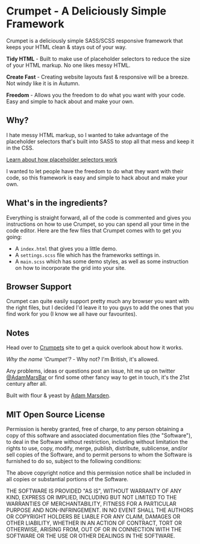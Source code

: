 # Crumpet - A Deliciously Simple Framework
Crumpet is a deliciously simple SASS/SCSS responsive framework that keeps your HTML clean & stays out of your way.

**Tidy HTML** - Built to make use of placeholder selectors to reduce the size of your HTML markup. No one likes messy HTML.

**Create Fast** - Creating website layouts fast & responsive will be a breeze. Not windy like it is in Autumn.

**Freedom** - Allows you the freedom to do what you want with your code. Easy and simple to hack about and make your own.

## Why?

I hate messy HTML markup, so I wanted to take advantage of the placeholder selectors that's built into SASS to stop all that mess and keep it in the CSS.

[Learn about how placeholder selectors work](http://thesassway.com/intermediate/understanding-placeholder-selectors)

I wanted to let people have the freedom to do what they want with their code, so this framework is easy and simple to hack about and make your own.

## What's in the ingredients?

Everything is straight forward, all of the code is commented and gives you instructions on how to use Crumpet, so you can spend all your time in the code editor. Here are the few files that Crumpet comes with to get you going:

* A `index.html` that gives you a little demo.
* A `settings.scss` file which has the frameworks settings in.
* A `main.scss` which has some demo styles, as well as some instruction on how to incorporate the grid into your site.

## Browser Support

Crumpet can quite easily support pretty much any browser you want with the right files, but I decided I'd leave it to you guys to add the ones that you find work for you (I know we all have our favourites).

## Notes

Head over to [Crumpets](http://suitedpixel.com/crumpet/) site to get a quick overlook about how it works.

*Why the name 'Crumpet'?* - Why not? I'm British, it's allowed.

Any problems, ideas or questions post an issue, hit me up on twitter [@AdamMarsBar](https://twitter.com/AdamMarsBar) or find some other fancy way to get in touch, it's the 21st century after all.

Built with flour & yeast by [Adam Marsden](http://adam-marsden.co.uk).

## MIT Open Source License

Permission is hereby granted, free of charge, to any person obtaining a copy of this software and associated documentation files (the "Software"), to deal in the Software without restriction, including without limitation the rights to use, copy, modify, merge, publish, distribute, sublicense, and/or sell copies of the Software, and to permit persons to whom the Software is furnished to do so, subject to the following conditions:

The above copyright notice and this permission notice shall be included in all copies or substantial portions of the Software.

THE SOFTWARE IS PROVIDED "AS IS", WITHOUT WARRANTY OF ANY KIND, EXPRESS OR IMPLIED, INCLUDING BUT NOT LIMITED TO THE WARRANTIES OF MERCHANTABILITY, FITNESS FOR A PARTICULAR PURPOSE AND NON-INFRINGEMENT. IN NO EVENT SHALL THE AUTHORS OR COPYRIGHT HOLDERS BE LIABLE FOR ANY CLAIM, DAMAGES OR OTHER LIABILITY, WHETHER IN AN ACTION OF CONTRACT, TORT OR OTHERWISE, ARISING FROM, OUT OF OR IN CONNECTION WITH THE SOFTWARE OR THE USE OR OTHER DEALINGS IN THE SOFTWARE.
